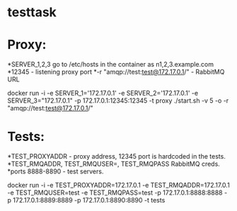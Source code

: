 # testtask

# Proxy:

*SERVER_1,2,3 go to /etc/hosts in the container as n1,2,3.example.com 
*12345 - listening proxy port
*-r "amqp://test:test@172.17.0.1/" - RabbitMQ URL

docker run -i -e SERVER_1='172.17.0.1' -e SERVER_2='172.17.0.1' -e SERVER_3="172.17.0.1" -p 172.17.0.1:12345:12345 -t proxy ./start.sh -v 5 -o -r "amqp://test:test@172.17.0.1/"

# Tests:
*TEST_PROXYADDR - proxy address, 12345 port is hardcoded in the tests.
*TEST_RMQADDR, TEST_RMQUSER=, TEST_RMQPASS RabbitMQ creds.
*ports 8888-8890 - test servers.

docker run -i -e TEST_PROXYADDR=172.17.0.1 -e TEST_RMQADDR=172.17.0.1 -e TEST_RMQUSER=test -e TEST_RMQPASS=test -p 172.17.0.1:8888:8888 -p 172.17.0.1:8889:8889 -p 172.17.0.1:8890:8890 -t tests
